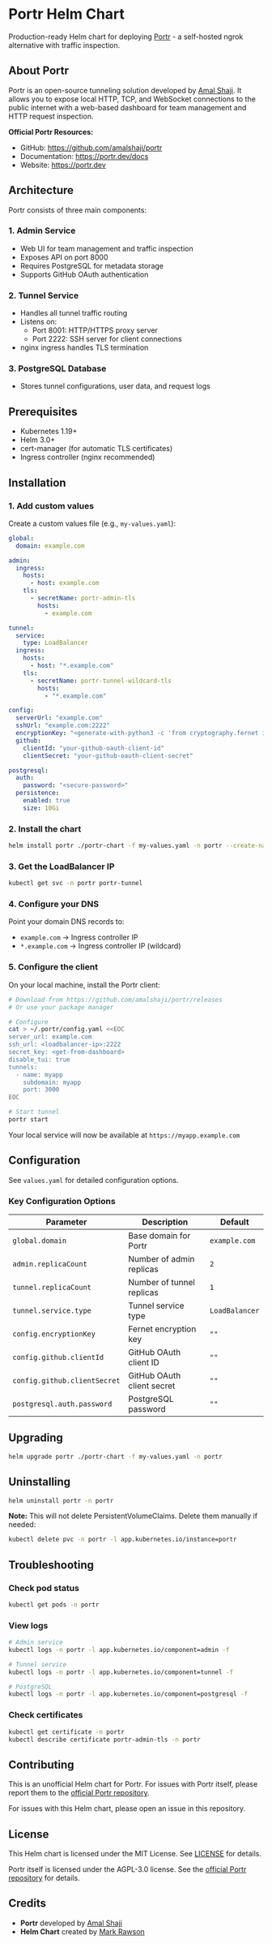 # Portr Helm Chart

Production-ready Helm chart for deploying [Portr](https://github.com/amalshaji/portr) - a self-hosted ngrok alternative with traffic inspection.

## About Portr

Portr is an open-source tunneling solution developed by [Amal Shaji](https://github.com/amalshaji). It allows you to expose local HTTP, TCP, and WebSocket connections to the public internet with a web-based dashboard for team management and HTTP request inspection.

**Official Portr Resources:**
- GitHub: https://github.com/amalshaji/portr
- Documentation: https://portr.dev/docs
- Website: https://portr.dev

## Architecture

Portr consists of three main components:

### 1. Admin Service
- Web UI for team management and traffic inspection
- Exposes API on port 8000
- Requires PostgreSQL for metadata storage
- Supports GitHub OAuth authentication

### 2. Tunnel Service
- Handles all tunnel traffic routing
- Listens on:
  - Port 8001: HTTP/HTTPS proxy server
  - Port 2222: SSH server for client connections
- nginx ingress handles TLS termination

### 3. PostgreSQL Database
- Stores tunnel configurations, user data, and request logs

## Prerequisites

- Kubernetes 1.19+
- Helm 3.0+
- cert-manager (for automatic TLS certificates)
- Ingress controller (nginx recommended)

## Installation

### 1. Add custom values

Create a custom values file (e.g., `my-values.yaml`):

```yaml
global:
  domain: example.com

admin:
  ingress:
    hosts:
      - host: example.com
    tls:
      - secretName: portr-admin-tls
        hosts:
          - example.com

tunnel:
  service:
    type: LoadBalancer
  ingress:
    hosts:
      - host: "*.example.com"
    tls:
      - secretName: portr-tunnel-wildcard-tls
        hosts:
          - "*.example.com"

config:
  serverUrl: "example.com"
  sshUrl: "example.com:2222"
  encryptionKey: "<generate-with-python3 -c 'from cryptography.fernet import Fernet; print(Fernet.generate_key().decode())'>"
  github:
    clientId: "your-github-oauth-client-id"
    clientSecret: "your-github-oauth-client-secret"

postgresql:
  auth:
    password: "<secure-password>"
  persistence:
    enabled: true
    size: 10Gi
```

### 2. Install the chart

```bash
helm install portr ./portr-chart -f my-values.yaml -n portr --create-namespace
```

### 3. Get the LoadBalancer IP

```bash
kubectl get svc -n portr portr-tunnel
```

### 4. Configure your DNS

Point your domain DNS records to:
- `example.com` → Ingress controller IP
- `*.example.com` → Ingress controller IP (wildcard)

### 5. Configure the client

On your local machine, install the Portr client:

```bash
# Download from https://github.com/amalshaji/portr/releases
# Or use your package manager

# Configure
cat > ~/.portr/config.yaml <<EOC
server_url: example.com
ssh_url: <loadbalancer-ip>:2222
secret_key: <get-from-dashboard>
disable_tui: true
tunnels:
  - name: myapp
    subdomain: myapp
    port: 3000
EOC

# Start tunnel
portr start
```

Your local service will now be available at `https://myapp.example.com`

## Configuration

See `values.yaml` for detailed configuration options.

### Key Configuration Options

| Parameter | Description | Default |
|-----------|-------------|---------|
| `global.domain` | Base domain for Portr | `example.com` |
| `admin.replicaCount` | Number of admin replicas | `2` |
| `tunnel.replicaCount` | Number of tunnel replicas | `1` |
| `tunnel.service.type` | Tunnel service type | `LoadBalancer` |
| `config.encryptionKey` | Fernet encryption key | `""` |
| `config.github.clientId` | GitHub OAuth client ID | `""` |
| `config.github.clientSecret` | GitHub OAuth client secret | `""` |
| `postgresql.auth.password` | PostgreSQL password | `""` |

## Upgrading

```bash
helm upgrade portr ./portr-chart -f my-values.yaml -n portr
```

## Uninstalling

```bash
helm uninstall portr -n portr
```

**Note:** This will not delete PersistentVolumeClaims. Delete them manually if needed:

```bash
kubectl delete pvc -n portr -l app.kubernetes.io/instance=portr
```

## Troubleshooting

### Check pod status
```bash
kubectl get pods -n portr
```

### View logs
```bash
# Admin service
kubectl logs -n portr -l app.kubernetes.io/component=admin -f

# Tunnel service
kubectl logs -n portr -l app.kubernetes.io/component=tunnel -f

# PostgreSQL
kubectl logs -n portr -l app.kubernetes.io/component=postgresql -f
```

### Check certificates
```bash
kubectl get certificate -n portr
kubectl describe certificate portr-admin-tls -n portr
```

## Contributing

This is an unofficial Helm chart for Portr. For issues with Portr itself, please report them to the [official Portr repository](https://github.com/amalshaji/portr/issues).

For issues with this Helm chart, please open an issue in this repository.

## License

This Helm chart is licensed under the MIT License. See [LICENSE](LICENSE) for details.

Portr itself is licensed under the AGPL-3.0 license. See the [official Portr repository](https://github.com/amalshaji/portr) for details.

## Credits

- **Portr** developed by [Amal Shaji](https://github.com/amalshaji)
- **Helm Chart** created by [Mark Rawson](https://github.com/rawsonm88)
